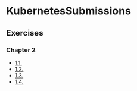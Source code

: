 # KubernetesSubmissions

## Exercises

### Chapter 2

- [1.1.](https://github.com/sokolovpav/kubsub/tree/1.1)
- [1.2.](https://github.com/sokolovpav/kubsub/tree/1.2)
- [1.3.](https://github.com/sokolovpav/kubsub/tree/1.3)
- [1.4.](https://github.com/sokolovpav/kubsub/tree/1.4)